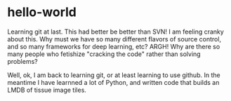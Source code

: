 # hello-world
Learning git at last. This had better be better than SVN!
I am feeling cranky about this. Why must we have so many different flavors of source control, and so many frameworks for deep learning, etc? ARGH! Why are there so many people who fetishize "cracking the code" rather than solving problems? 

Well, ok, I am back to learning git, or at least learning to use github. In the meantime I have learnned a lot of Python, and written code that builds an LMDB of tissue image tiles. 

